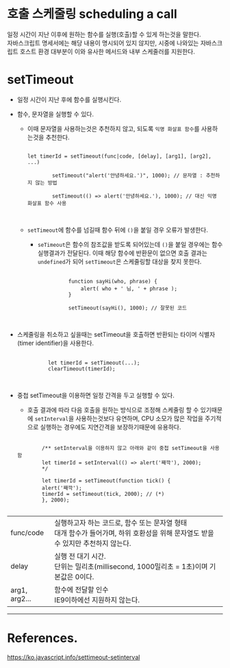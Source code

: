 # 호출 스케줄링 scheduling a call

일정 시간이 지난 이후에 원하는 함수를 실행(호출)할 수 있게 하는것을 말한다.<br>
자바스크립트 명세서에는 해당 내용이 명시되어 있지 않지만, 시중에 나와있는 자바스크립트 호스트 환경 대부분이 이와 유사한 메서드와 내부 스케줄러를 지원한다.

# setTimeout

- 일정 시간이 지난 후에 함수를 실행시킨다.
- 함수, 문자열을 실행할 수 있다.

  - 이때 문자열을 사용하는것은 추천하지 않고, 되도록 `익명 화살표 함수`를 사용하는것을 추천한다.
    <pre>
    <code>
    let timerId = setTimeout(func|code, [delay], [arg1], [arg2], ...)
    
            setTimeout("alert('안녕하세요.')", 1000); // 문자열 : 추천하지 않는 방법
    
            setTimeout(() => alert('안녕하세요.'), 1000); // 대신 익명 화살표 함수 사용
        </code>
    
    </pre>

  - `setTimeout`에 함수를 넘길때 함수 뒤에 `()`을 붙일 경우 오류가 발생한다.
    - `seTimeout`은 함수의 참조값을 받도록 되어있는데 `()`을 붙일 경우에는 함수 실행결과가 전달된다. 이때 해당 함수에 반환문이 없으면 호출 결과는 `undefined`가 되어 `setTimeout`은 스케줄링할 대상을 찾지 못한다.
        <pre>
            <code>
                function sayHi(who, phrase) {
                    alert( who + ' 님, ' + phrase );
                }
        
                setTimeout(sayHi(), 1000); // 잘못된 코드
            </code>
        </pre>

- 스케줄링을 취소하고 싶을때는 setTimeout을 호출하면 반환되는 타이머 식별자(timer identifier)을 사용한다.
    <pre>
        <code>
            let timerId = setTimeout(...);
            clearTimeout(timerId);
        </code>
    </pre>
- 중첩 setTimeout을 이용하면 일정 간격을 두고 실행할 수 있다.

  - 호출 결과에 따라 다음 호출을 원하는 방식으로 조정해 스케줄링 할 수 있기때문에 `setInterval`을 사용하는것보다 유연하며, CPU 소모가 많은 작업을 주기적으로 실행하는 경우에도 지연간격을 보장하기때문에 유용하다.
  <pre>
      <code>
          /** setInterval을 이용하지 않고 아래와 같이 중첩 setTimeout을 사용함
          let timerId = setInterval(() => alert('째깍'), 2000);
          */
  
          let timerId = setTimeout(function tick() {
          alert('째깍');
          timerId = setTimeout(tick, 2000); // (*)
          }, 2000);
      </code>
  </pre>

|               |                                                                                                                                    |
| ------------- | ---------------------------------------------------------------------------------------------------------------------------------- |
| func/code     | 실행하고자 하는 코드로, 함수 또는 문자열 형태<br> 대개 함수가 들어가며, 하위 호환성을 위해 문자열도 받을수 있지만 추천하지 않는다. |
| delay         | 실행 전 대기 시간.<br> 단위는 밀리초(millisecond, 1000밀리초 = 1초)이며 기본값은 0이다.                                            |
| arg1, arg2... | 함수에 전달할 인수<br> IE9이하에선 지원하지 않는다.                                                                                |

---

# References.

<https://ko.javascript.info/settimeout-setinterval>
